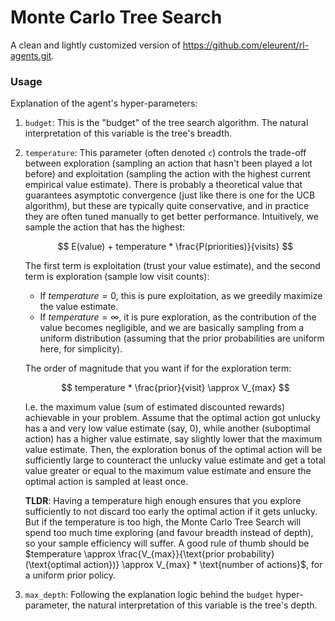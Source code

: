 
# Monte Carlo Tree Search

A clean and lightly customized version of https://github.com/eleurent/rl-agents.git.

### Usage

Explanation of the agent's hyper-parameters:

1. `budget`:
    This is the "budget" of the tree search algorithm. The natural interpretation of this variable is the tree's breadth.
2. `temperature`:
    This parameter (often denoted `c`) controls the trade-off between exploration (sampling an action that hasn't been played a lot before) and exploitation (sampling the action with the highest current empirical value estimate). There is probably a theoretical value that guarantees asymptotic convergence (just like there is one for the UCB algorithm), but these are typically quite conservative, and in practice they are often tuned manually to get better performance. Intuitively, we sample the action that has the highest:
    
    $$
    E(value) + temperature * \frac{P(priorities)}{visits}
    $$

    The first term is exploitation (trust your value estimate), and the second term is exploration (sample low visit counts):
    * If $temperature = 0$, this is pure exploitation, as we greedily maximize the value estimate.
    * If $temperature = \infty$, it is pure exploration, as the contribution of the value becomes negligible, and we are basically sampling from a uniform distribution (assuming that the prior probabilities are uniform here, for simplicity).

    The order of magnitude that you want if for the exploration term:
    
    $$
    temperature * \frac{prior}{visit} \approx V_{max}
    $$ 
    
    I.e. the maximum value (sum of estimated discounted rewards) achievable in your problem. Assume that the optimal action got unlucky has a and very low value estimate (say, 0), while another (suboptimal action) has a higher value estimate, say slightly lower that the maximum value estimate. Then, the exploration bonus of the optimal action will be sufficiently large to counteract the unlucky value estimate and get a total value greater or equal to the maximum value estimate and ensure the optimal action is sampled at least once.
    
    __TLDR__: Having a temperature high enough ensures that you explore sufficiently to not discard too early the optimal action if it gets unlucky. But if the temperature is too high, the Monte Carlo Tree Search will spend too much time exploring (and favour breadth instead of depth), so your sample efficiency will suffer. A good rule of thumb should be $temperature \approx \frac{V_{max}}{\text{prior probability}(\text{optimal action})} \approx V_{max} * \text{number of actions}$, for a uniform prior policy.
3. `max_depth`:
    Following the explanation logic behind the `budget` hyper-parameter, the natural interpretation of this variable is the tree's depth.
